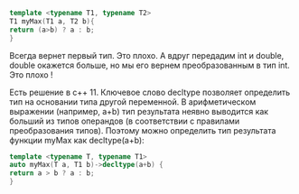 ```C++
template <typename T1, typename T2>
T1 myMax(T1 a, T2 b){
return (a>b) ? a : b;
} 
```

Всегда вернет первый тип. Это плохо. А вдруг передадим int и double, double окажется больше, но мы его вернем преобразованным в тип int. Это плохо !

Есть решение в с++ 11. Ключевое слово decltype позволяет определить тип на основании типа другой переменной. В арифметическом выражении (например, a+b) тип результата неявно выводится как больший из типов операндов (в соответствии с правилами преобразования типов). Поэтому можно определить тип результата функции myMax как decltype(a+b):

```C++
template <typename T, typename T1>
auto myMax(T a, T1 b)->decltype(a+b) {
return a > b ? a : b;
}
```